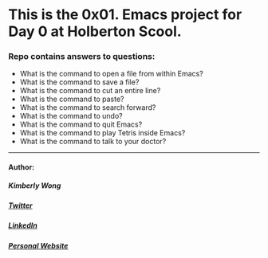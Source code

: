 # This is the 0x01. Emacs project for Day 0 at Holberton Scool.

### Repo contains answers to questions:
* What is the command to open a file from within Emacs?
* What is the command to save a file?
* What is the command to cut an entire line?
* What is the command to paste?
* What is the command to search forward?
* What is the command to undo?
* What is the command to quit Emacs?
* What is the command to play Tetris inside Emacs?
* What is the command to talk to your doctor?

------

#### Author:
##### Kimberly Wong
##### [Twitter](http://twitter.com/kjowong)
##### [LinkedIn](https://www.linkedin.com/in/kimberlyjowong)
##### [Personal Website](https://kimberlywong.com/)
